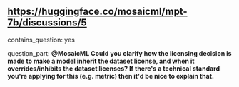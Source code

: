 ## https://huggingface.co/mosaicml/mpt-7b/discussions/5

contains_question: yes

question_part: **@MosaicML Could you clarify how the licensing decision is made to make a model inherit the dataset license, and when it overrides/inhibits the dataset licenses? If there's a technical standard you're applying for this (e.g. metric) then it'd be nice to explain that.**